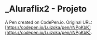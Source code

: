 # _Aluraflix2  - Projeto

A Pen created on CodePen.io. Original URL: [https://codepen.io/Luizoka/pen/rNPpKbK](https://codepen.io/Luizoka/pen/rNPpKbK).

